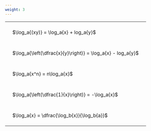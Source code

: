 ```yaml
---
weight: 3
---
```


<style type="text/css">
#T_dfd29 th.col_heading {
  text-align: left;
  font-size: 1em;
}
#T_dfd29 td {
  text-align: left;
  font-size: 1em;
  padding: 1.5em;
}
</style>
<table id="T_dfd29">
  <thead>
  </thead>
  <tbody>
    <tr>
      <td id="T_dfd29_row0_col0" class="data row0 col0" >$\log_a{(xy)} = \log_a{x} + log_a{y}$</td>
    </tr>
    <tr>
      <td id="T_dfd29_row1_col0" class="data row1 col0" >$\log_a{\left(\dfrac{x}{y}\right)} = \log_a{x} - log_a{y}$</td>
    </tr>
    <tr>
      <td id="T_dfd29_row2_col0" class="data row2 col0" >$\log_a{x^n} = n\log_a{x}$</td>
    </tr>
    <tr>
      <td id="T_dfd29_row3_col0" class="data row3 col0" >$\log_a{\left(\dfrac{1}{x}\right)} = -\log_a{x}$</td>
    </tr>
    <tr>
      <td id="T_dfd29_row4_col0" class="data row4 col0" >$\log_a{x} = \dfrac{\log_b{x}}{\log_b{a}}$</td>
    </tr>
  </tbody>
</table>
